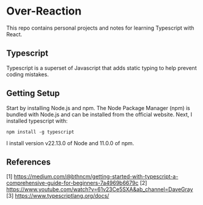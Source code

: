 # Over-Reaction
This repo contains personal projects and notes for learning Typescript with React. 

## Typescript
Typescript is a superset of Javascript that adds static typing to help prevent coding mistakes. 

## Getting Setup
Start by installing Node.js and npm. The Node Package Manager (npm) is bundled with Node.js and can be installed from the official website.
Next, I installed typescript with:
```shell
npm install -g typescript
```
I install version v22.13.0 of Node and 11.0.0 of npm.

## References
[1] https://medium.com/@bthncm/getting-started-with-typescript-a-comprehensive-guide-for-beginners-7a4969b6679c
[2] https://www.youtube.com/watch?v=61v23Ce5SXA&ab_channel=DaveGray
[3] https://www.typescriptlang.org/docs/
